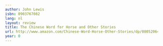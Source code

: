 ```yaml
---
author: John Lewis
isbn: 0903767082
lang: nl
layout: review
title: The Chinese Word for Horse and Other Stories
url: http://www.amazon.com/Chinese-Word-Horse-Other-Stories/dp/080520640X?SubscriptionId=0VMG0VFGBMRWVRA58R02&tag=ldvd-20&linkCode=xm2&camp=2025&creative=165953&creativeASIN=080520640X
year: 0
---
```


